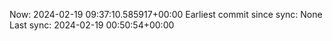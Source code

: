 Now: 2024-02-19 09:37:10.585917+00:00 Earliest commit since sync: None Last sync: 2024-02-19 00:50:54+00:00
